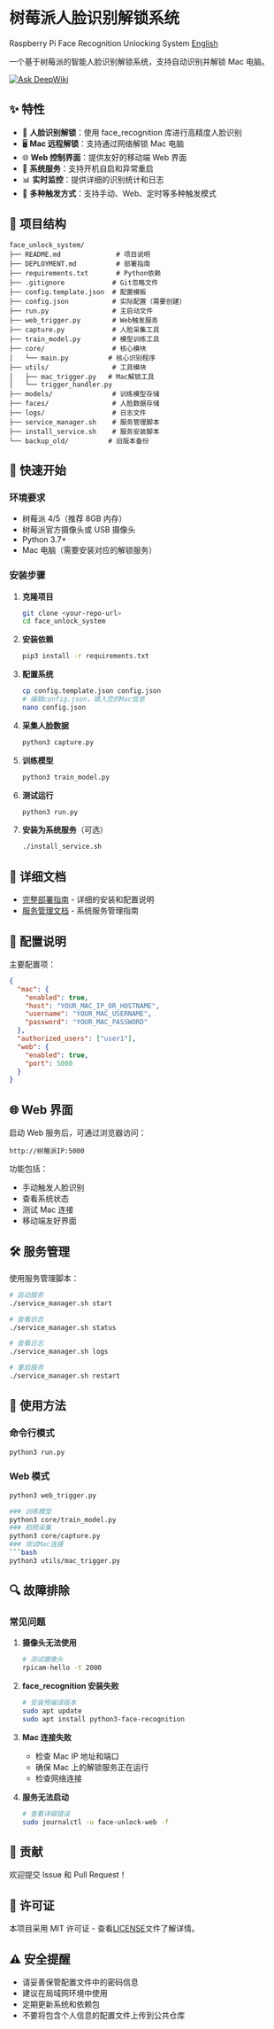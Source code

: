 # 树莓派人脸识别解锁系统

Raspberry Pi Face Recognition Unlocking System
[English](README_EN.md) 

一个基于树莓派的智能人脸识别解锁系统，支持自动识别并解锁 Mac 电脑。

[![Ask DeepWiki](https://deepwiki.com/badge.svg)](https://deepwiki.com/xsj57/RespberryPi_face_unlock)

## ✨ 特性

- 🔐 **人脸识别解锁**：使用 face_recognition 库进行高精度人脸识别
- 🖥️ **Mac 远程解锁**：支持通过网络解锁 Mac 电脑
- 🌐 **Web 控制界面**：提供友好的移动端 Web 界面
- 🔧 **系统服务**：支持开机自启和异常重启
- 📊 **实时监控**：提供详细的识别统计和日志
- 🎯 **多种触发方式**：支持手动、Web、定时等多种触发模式

## 📁 项目结构

```
face_unlock_system/
├── README.md              # 项目说明
├── DEPLOYMENT.md          # 部署指南
├── requirements.txt       # Python依赖
├── .gitignore            # Git忽略文件
├── config.template.json  # 配置模板
├── config.json           # 实际配置（需要创建）
├── run.py                # 主启动文件
├── web_trigger.py        # Web触发服务
├── capture.py            # 人脸采集工具
├── train_model.py        # 模型训练工具
├── core/                 # 核心模块
│   └── main.py          # 核心识别程序
├── utils/                # 工具模块
│   ├── mac_trigger.py   # Mac解锁工具
│   └── trigger_handler.py
├── models/               # 训练模型存储
├── faces/                # 人脸数据存储
├── logs/                 # 日志文件
├── service_manager.sh    # 服务管理脚本
├── install_service.sh    # 服务安装脚本
└── backup_old/          # 旧版本备份
```

## 🚀 快速开始

### 环境要求

- 树莓派 4/5（推荐 8GB 内存）
- 树莓派官方摄像头或 USB 摄像头
- Python 3.7+
- Mac 电脑（需要安装对应的解锁服务）

### 安装步骤

1. **克隆项目**

   ```bash
   git clone <your-repo-url>
   cd face_unlock_system
   ```

2. **安装依赖**

   ```bash
   pip3 install -r requirements.txt
   ```

3. **配置系统**

   ```bash
   cp config.template.json config.json
   # 编辑config.json，填入您的Mac信息
   nano config.json
   ```

4. **采集人脸数据**

   ```bash
   python3 capture.py
   ```

5. **训练模型**

   ```bash
   python3 train_model.py
   ```

6. **测试运行**

   ```bash
   python3 run.py
   ```

7. **安装为系统服务**（可选）
   ```bash
   ./install_service.sh
   ```

## 📖 详细文档

- [完整部署指南](DEPLOYMENT.md) - 详细的安装和配置说明
- [服务管理文档](SERVICE_README.md) - 系统服务管理指南

## 🔧 配置说明

主要配置项：

```json
{
  "mac": {
    "enabled": true,
    "host": "YOUR_MAC_IP_OR_HOSTNAME",
    "username": "YOUR_MAC_USERNAME",
    "password": "YOUR_MAC_PASSWORD"
  },
  "authorized_users": ["user1"],
  "web": {
    "enabled": true,
    "port": 5000
  }
}
```

## 🌐 Web 界面

启动 Web 服务后，可通过浏览器访问：

```
http://树莓派IP:5000
```

功能包括：

- 手动触发人脸识别
- 查看系统状态
- 测试 Mac 连接
- 移动端友好界面

## 🛠️ 服务管理

使用服务管理脚本：

```bash
# 启动服务
./service_manager.sh start

# 查看状态
./service_manager.sh status

# 查看日志
./service_manager.sh logs

# 重启服务
./service_manager.sh restart
```

## 📝 使用方法

### 命令行模式

```bash
python3 run.py
```

### Web 模式

````bash
python3 web_trigger.py

### 训练模型
python3 core/train_model.py
### 拍照采集
python3 core/capture.py
### 测试Mac连接
```bash
python3 utils/mac_trigger.py
````

## 🔍 故障排除

### 常见问题

1. **摄像头无法使用**

   ```bash
   # 测试摄像头
   rpicam-hello -t 2000
   ```

2. **face_recognition 安装失败**

   ```bash
   # 安装预编译版本
   sudo apt update
   sudo apt install python3-face-recognition
   ```

3. **Mac 连接失败**

   - 检查 Mac IP 地址和端口
   - 确保 Mac 上的解锁服务正在运行
   - 检查网络连接

4. **服务无法启动**
   ```bash
   # 查看详细错误
   sudo journalctl -u face-unlock-web -f
   ```

## 🤝 贡献

欢迎提交 Issue 和 Pull Request！

## 📄 许可证

本项目采用 MIT 许可证 - 查看[LICENSE](LICENSE)文件了解详情。

## ⚠️ 安全提醒

- 请妥善保管配置文件中的密码信息
- 建议在局域网环境中使用
- 定期更新系统和依赖包
- 不要将包含个人信息的配置文件上传到公共仓库
